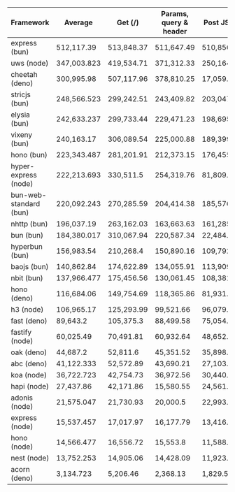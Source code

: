 |  Framework       | Average |  Get (/)    |  Params, query & header | Post JSON  |
| ---------------- | ------- | ----------- | ----------------------- | ---------- |
| express (bun) | 512,117.39 | 513,848.37 | 511,647.49 | 510,856.31 |
| uws (node) | 347,003.823 | 419,534.71 | 371,312.33 | 250,164.43 |
| cheetah (deno) | 300,995.98 | 507,117.96 | 378,810.25 | 17,059.73 |
| stricjs (bun) | 248,566.523 | 299,242.51 | 243,409.82 | 203,047.24 |
| elysia (bun) | 242,633.237 | 299,733.44 | 229,471.23 | 198,695.04 |
| vixeny (bun) | 240,163.17 | 306,089.54 | 225,000.88 | 189,399.09 |
| hono (bun) | 223,343.487 | 281,201.91 | 212,373.15 | 176,455.4 |
| hyper-express (node) | 222,213.693 | 330,511.5 | 254,319.76 | 81,809.82 |
| bun-web-standard (bun) | 220,092.243 | 270,285.59 | 204,414.38 | 185,576.76 |
| nhttp (bun) | 196,037.19 | 263,162.03 | 163,663.63 | 161,285.91 |
| bun (bun) | 184,380.017 | 310,067.94 | 220,587.34 | 22,484.77 |
| hyperbun (bun) | 156,983.54 | 210,268.4 | 150,890.16 | 109,792.06 |
| baojs (bun) | 140,862.84 | 174,622.89 | 134,055.91 | 113,909.72 |
| nbit (bun) | 137,966.477 | 175,456.56 | 130,061.45 | 108,381.42 |
| hono (deno) | 116,684.06 | 149,754.69 | 118,365.86 | 81,931.63 |
| h3 (node) | 106,965.17 | 125,293.99 | 99,521.66 | 96,079.86 |
| fast (deno) | 89,643.2 | 105,375.3 | 88,499.58 | 75,054.72 |
| fastify (node) | 60,025.49 | 70,491.81 | 60,932.64 | 48,652.02 |
| oak (deno) | 44,687.2 | 52,811.6 | 45,351.52 | 35,898.48 |
| abc (deno) | 41,122.333 | 52,572.89 | 43,690.21 | 27,103.9 |
| koa (node) | 36,722.723 | 42,754.73 | 36,972.56 | 30,440.88 |
| hapi (node) | 27,437.86 | 42,171.86 | 15,580.55 | 24,561.17 |
| adonis (node) | 21,575.047 | 21,730.93 | 20,000.5 | 22,993.71 |
| express (node) | 15,537.457 | 17,017.97 | 16,177.79 | 13,416.61 |
| hono (node) | 14,566.477 | 16,556.72 | 15,553.8 | 11,588.91 |
| nest (node) | 13,752.253 | 14,905.06 | 14,428.09 | 11,923.61 |
| acorn (deno) | 3,134.723 | 5,206.46 | 2,368.13 | 1,829.58 |